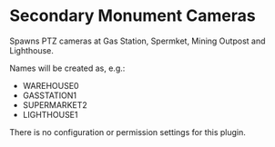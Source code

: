 # Secondary Monument Cameras

Spawns PTZ cameras at Gas Station, Spermket, Mining Outpost and Lighthouse.

Names will be created as, e.g.:

 - WAREHOUSE0
 - GASSTATION1
 - SUPERMARKET2
 - LIGHTHOUSE1

There is no configuration or permission settings for this plugin.

